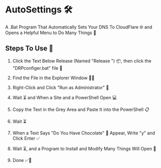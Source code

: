# AutoSettings 🛠️
A .Bat Program That Automatically Sets Your DNS To CloudFlare 🌐 and Opens a Helpful Menu to Do Many Things 🚀

## Steps To Use 📝

1. Click the Text Below Release (Named "Release <Date>") 📦, then click the "DRPconfiger.bat" file 📂

2. Find the File in the Explorer Window 🕵️‍♂️

3. Right-Click and Click "Run as Administrator" 👤

4. Wait ⏳ and When a Site and a PowerShell Open 💻

5. Copy the Text in the Grey Area and Paste It into the PowerShell 📋

6. Wait ⏳

7. When a Text Says "Do You Have Chocolate" 🍫 Appear, Write "y" and Click Enter ✅

8. Wait ⏳, and a Program to Install and Modify Many Things Will Open 🚀

9. Done ✅🎉
